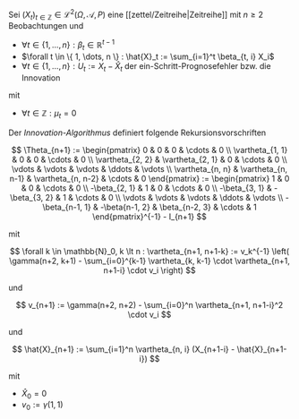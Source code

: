 Sei $(X_t)_{t \in \mathbb{Z}} \in \mathcal{L}^2(\Omega, \mathcal{A}, P)$ eine [[zettel/Zeitreihe|Zeitreihe]] mit $n \ge 2$ Beobachtungen und
- $\forall t \in \{ 1, \dots, n \} : \beta_t \in \mathbb{R}^{t-1}$
- $\forall t \in \{ 1, \dots, n \} : \hat{X}_t := \sum_{i=1}^t \beta_{t, i} X_i$
- $\forall t \in \{ 1, \dots, n \} : U_t := X_t - \hat{X}_t$ der ein-Schritt-Prognosefehler bzw. die Innovation

mit
- $\forall t \in \mathbb{Z} : \mu_t = 0$

Der *Innovation-Algorithmus* definiert folgende Rekursionsvorschriften

$$
	\Theta_{n+1} := \begin{pmatrix}
		0 & 0 & 0 & \cdots & 0 \\
		\vartheta_{1, 1} & 0 & 0 & \cdots & 0 \\
		\vartheta_{2, 2} & \vartheta_{2, 1} & 0 & \cdots & 0 \\
		\vdots & \vdots & \vdots & \ddots & \vdots \\
		\vartheta_{n, n} & \vartheta_{n, n-1} & \vartheta_{n, n-2} & \cdots & 0
	\end{pmatrix} := \begin{pmatrix}
		1 & 0 & 0 & \cdots & 0 \\
		-\beta_{2, 1} & 1 & 0 & \cdots & 0 \\
		-\beta_{3, 1} & -\beta_{3, 2} & 1 & \cdots & 0 \\
		\vdots & \vdots & \vdots & \ddots & \vdots \\
		-\beta_{n-1, 1} & -\beta{n-1, 2} & \beta_{n-2, 3} & \cdots & 1
	\end{pmatrix}^{-1} - I_{n+1}
$$

mit

$$
	\forall k \in \mathbb{N}_0, k \lt n : \vartheta_{n+1, n+1-k} := v_k^{-1} \left( \gamma(n+2, k+1) - \sum_{i=0}^{k-1} \vartheta_{k, k-1} \cdot \vartheta_{n+1, n+1-i} \cdot v_i \right)
$$

und

$$
	v_{n+1} := \gamma(n+2, n+2) - \sum_{i=0}^n \vartheta_{n+1, n+1-i}^2 \cdot v_i
$$

und

$$
	\hat{X}_{n+1} := \sum_{i=1}^n \vartheta_{n, i} (X_{n+1-i} - \hat{X}_{n+1-i})
$$

mit
- $\hat{X}_0 = 0$
- $v_0 := \gamma(1, 1)$